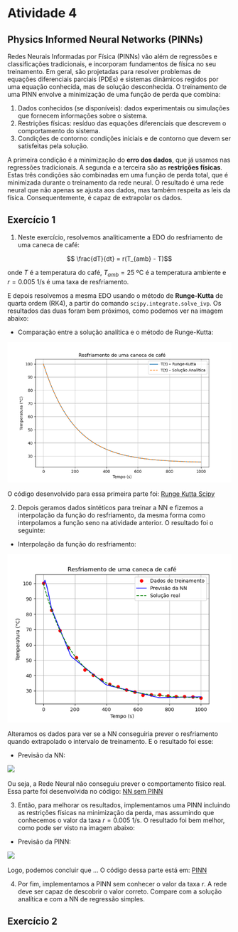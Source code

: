 # Atividade 4

## Physics Informed Neural Networks (PINNs)

Redes Neurais Informadas por Física (PINNs) vão além de regressões e classificações tradicionais, e incorporam fundamentos de física no seu treinamento. Em geral, são projetadas para resolver problemas de equações diferenciais parciais (PDEs) e sistemas dinâmicos regidos por uma equação conhecida, mas de solução desconhecida. O treinamento de uma PINN envolve a minimização de uma função de perda que combina:

1. Dados conhecidos (se disponíveis): dados experimentais ou simulações que fornecem informações sobre o sistema.
2. Restrições físicas: resíduo das equações diferenciais que descrevem o comportamento do sistema.
3. Condições de contorno: condições iniciais e de contorno que devem ser satisfeitas pela solução.

A primeira condição é a minimização do **erro dos dados**, que já usamos nas regressões tradicionais. A segunda e a terceira são as **restrições físicas**. Estas três condições são combinadas em uma função de perda total, que é minimizada durante o treinamento da rede neural. O resultado é uma rede neural que não apenas se ajusta aos dados, mas também respeita as leis da física. Consequentemente, é capaz de extrapolar os dados.

## Exercício 1

1. Neste exercício, resolvemos analiticamente a EDO do resfriamento de uma caneca de café:

```math
   \frac{dT}{dt} = r(T_{amb} - T)
```
onde $T$ é a temperatura do café, $T_{amb} = 25$ ºC é a temperatura ambiente e $r = 0.005$ 1/s é uma taxa de resfriamento.

E depois resolvemos a mesma EDO usando o método de **Runge-Kutta** de quarta ordem (RK4), a partir do comando `scipy.integrate.solve_ivp`. Os resultados das duas foram bem próximos, como podemos ver na imagem abaixo:

 * Comparação entre a solução analítica e o método de Runge-Kutta:
<img src="ComparaçãoRK.png" width="600"/>

O código desenvolvido para essa primeira parte foi: [Runge Kutta Scipy](Runge-Kutta-Scipy.py)

2. Depois geramos dados sintéticos para treinar a NN e fizemos a interpolação da função do resfriamento, da mesma forma como interpolamos a função seno na atividade anterior. O resultado foi o seguinte:

 * Interpolação da função do resfriamento:
<img src="Interpolação1.png" width="600"/>

Alteramos os dados para ver se a NN conseguiria prever o resfriamento quando extrapolado o intervalo de treinamento. E o resultado foi esse:

 * Previsão da NN:
<img src="Previsão-sem-PINN.png" width="600"/>

Ou seja, a Rede Neural não conseguiu prever o comportamento físico real. Essa parte foi desenvolvida no código: [NN sem PINN](NN-normal.py)

3. Então, para melhorar os resultados, implementamos uma PINN incluindo as restrições físicas na minimização da perda, mas assumindo que conhecemos o valor da taxa $r = 0.005$ 1/s. O resultado foi bem melhor, como pode ser visto na imagem abaixo:

 * Previsão da PINN:
<img src="Previsão-com-PINN.png" width="600"/>

Logo, podemos concluir que ... O código dessa parte está em: [PINN](PINN.py)

4. Por fim, implementamos a PINN sem conhecer o valor da taxa $r$. A rede deve ser capaz de descobrir o valor correto. Compare com a solução analítica e com a NN de regressão simples.


## Exercício 2